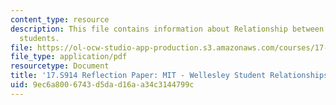 ```yaml
---
content_type: resource
description: This file contains information about Relationship between MIT and Wellesley
  students.
file: https://ol-ocw-studio-app-production.s3.amazonaws.com/courses/17-s914-conversations-you-cant-have-on-campus-race-ethnicity-gender-and-identity-spring-2012/9ec6a8006743d5dad16aa34c3144799c_MIT17_S914S12_mitwell3.pdf
file_type: application/pdf
resourcetype: Document
title: '17.S914 Reflection Paper: MIT - Wellesley Student Relationships Between Students'
uid: 9ec6a800-6743-d5da-d16a-a34c3144799c
---
```

